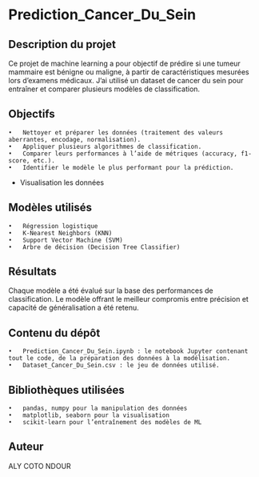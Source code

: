 # Prediction_Cancer_Du_Sein

## Description du projet

Ce projet de machine learning a pour objectif de prédire si une tumeur mammaire est bénigne ou maligne, à partir de caractéristiques mesurées lors d’examens médicaux.
J’ai utilisé un dataset de cancer du sein pour entraîner et comparer plusieurs modèles de classification.

## Objectifs

	•	Nettoyer et préparer les données (traitement des valeurs aberrantes, encodage, normalisation).
	•	Appliquer plusieurs algorithmes de classification.
	•	Comparer leurs performances à l’aide de métriques (accuracy, f1-score, etc.).
	•	Identifier le modèle le plus performant pour la prédiction.

   - Visualisation les données

## Modèles utilisés

	•	Régression logistique
	•	K-Nearest Neighbors (KNN)
	•	Support Vector Machine (SVM)
	•	Arbre de décision (Decision Tree Classifier)

## Résultats

Chaque modèle a été évalué sur la base des performances de classification. Le modèle offrant le meilleur compromis entre précision et capacité de généralisation a été retenu.


## Contenu du dépôt

	•	Prediction_Cancer_Du_Sein.ipynb : le notebook Jupyter contenant tout le code, de la préparation des données à la modélisation.
	•	Dataset_Cancer_Du_Sein.csv : le jeu de données utilisé.
	

## Bibliothèques utilisées

	•	pandas, numpy pour la manipulation des données
	•	matplotlib, seaborn pour la visualisation
	•	scikit-learn pour l’entraînement des modèles de ML

## Auteur

ALY COTO NDOUR

